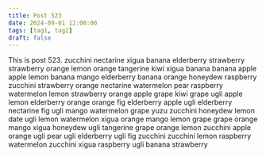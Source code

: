 ```yaml
---
title: Post 523
date: 2024-09-01 12:00:00
tags: [tag1, tag2]
draft: false
---
```

This is post 523.
zucchini
nectarine
xigua
banana
elderberry
strawberry
strawberry
orange
lemon
orange
tangerine
kiwi
xigua
banana
banana
apple
apple
lemon
banana
mango
elderberry
banana
orange
honeydew
raspberry
zucchini
strawberry
orange
nectarine
watermelon
pear
raspberry
watermelon
lemon
strawberry
orange
apple
grape
kiwi
grape
ugli
apple
lemon
elderberry
orange
orange
fig
elderberry
apple
ugli
elderberry
nectarine
fig
ugli
mango
watermelon
grape
yuzu
zucchini
honeydew
lemon
date
ugli
lemon
watermelon
xigua
orange
mango
lemon
grape
grape
orange
mango
xigua
honeydew
ugli
tangerine
grape
orange
lemon
zucchini
apple
orange
ugli
pear
ugli
elderberry
ugli
fig
zucchini
zucchini
lemon
raspberry
watermelon
zucchini
xigua
raspberry
ugli
banana
strawberry
